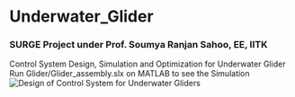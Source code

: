 # Underwater_Glider
### SURGE Project under Prof. Soumya Ranjan Sahoo, EE, IITK
Control System Design, Simulation and Optimization for Underwater Glider
Run Glider/Glider_assembly.slx on MATLAB to see the Simulation
![Design of Control System for Underwater Gliders](https://github.com/SaiVedant26/Underwater_Glider/assets/103312663/77cd5db3-762f-4da0-aac8-e6b9039a7557)
